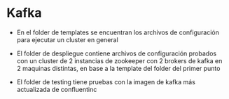 
# Kafka

* En el folder de templates se encuentran los archivos de configuración para ejecutar un cluster en general

* El folder de despliegue contiene archivos de configuración probados con un cluster de 2 instancias de zookeeper con 2 brokers de kafka en 2 maquinas distintas, en base a la template del folder del primer punto

* El folder de testing tiene pruebas con la imagen de kafka más actualizada de confluentinc